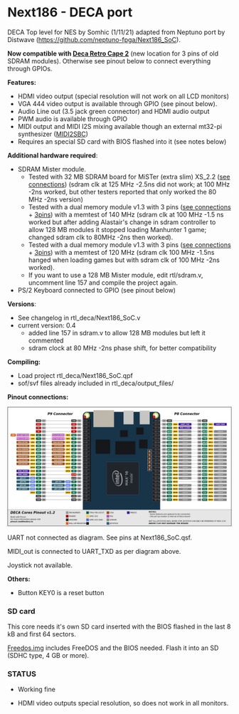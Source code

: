 # Next186 - DECA port 

DECA Top level for NES by Somhic (1/11/21) adapted from Neptuno port by Distwave (https://github.com/neptuno-fpga/Next186_SoC).

**Now compatible with [Deca Retro Cape 2](https://github.com/somhi/DECA_retro_cape_2)** (new location for 3 pins of old SDRAM modules). Otherwise see pinout below to connect everything through GPIOs.

**Features:**

* HDMI video output  (special resolution will not work on all LCD monitors)
* VGA 444 video output is available through GPIO (see pinout below). 
* Audio Line out (3.5 jack green connector) and HDMI audio output
* PWM audio is available through GPIO
* MIDI output and MIDI I2S mixing available though an external mt32-pi synthesizer ([MIDI2SBC](https://github.com/somhi/MIDI_I2S_SBC_Pmod_Edge_Interface))
* Requires an special SD card with BIOS  flashed into it (see notes below)

**Additional hardware required**:

- SDRAM Mister module.
  - Tested with 32 MB SDRAM board for MiSTer (extra slim) XS_2.2 ([see connections](https://github.com/SoCFPGA-learning/DECA/tree/main/Projects/sdram_mister_deca)) (sdram clk at 125 MHz -2.5ns  did not work; at 100 MHz -2ns worked, but other testers reported that only worked the 80 MHz -2ns version)
  - Tested with a dual memory module v1.3 with 3 pins ([see connections](https://github.com/SoCFPGA-learning/DECA/tree/main/Projects/sdram_mister_deca) + [3pins](https://github.com/DECAfpga/DECA_board/blob/main/Sdram_mister_deca/README_3pins.md)) with a memtest of 140 MHz (sdram clk at 100 MHz -1.5 ns worked but after adding Alastair's change in sdram controller to allow 128 MB modules it stopped loading Manhunter 1 game; changed sdram clk to 80MHz -2ns then worked).
  - Tested with a dual memory module v1.3 with 3 pins ([see connections](https://github.com/SoCFPGA-learning/DECA/tree/main/Projects/sdram_mister_deca) + [3pins](https://github.com/DECAfpga/DECA_board/blob/main/Sdram_mister_deca/README_3pins.md)) with a memtest of 120 MHz (sdram clk 100 MHz -1.5ns hanged when loading games but with sdram clk of 100 MHz -2ns worked).
  - If you want to use a 128 MB Mister module, edit rtl/sdram.v, uncomment line 157 and compile the project again.
- PS/2 Keyboard connected to GPIO  (see pinout below)

**Versions**:

- See changelog in rtl_deca/Next186_SoC.v
- current version: 0.4   
  - added line 157 in sdram.v to allow 128 MB modules but left it commented
  - sdram clock at 80 MHz -2ns phase shift, for better compatibility

**Compiling:**

* Load project  rtl_deca/Next186_SoC.qpf
* sof/svf files already included in rtl_deca/output_files/

**Pinout connections:**

![pinout_deca](pinout_deca.png)

UART not connected as diagram. See pins at Next186_SoC.qsf.

MIDI_out is connected to UART_TXD as per diagram above.

Joystick not available.

**Others:**

* Button KEY0 is a reset button



### SD card

This core needs it's own SD card inserted with the BIOS flashed in the last 8 kB and first 64 sectors.

[Freedos.img](Freedos.img) includes FreeDOS and the BIOS needed. Flash it into an SD (SDHC type, 4 GB or more).

### STATUS

* Working fine

* HDMI video outputs special resolution, so does not work in all monitors.

